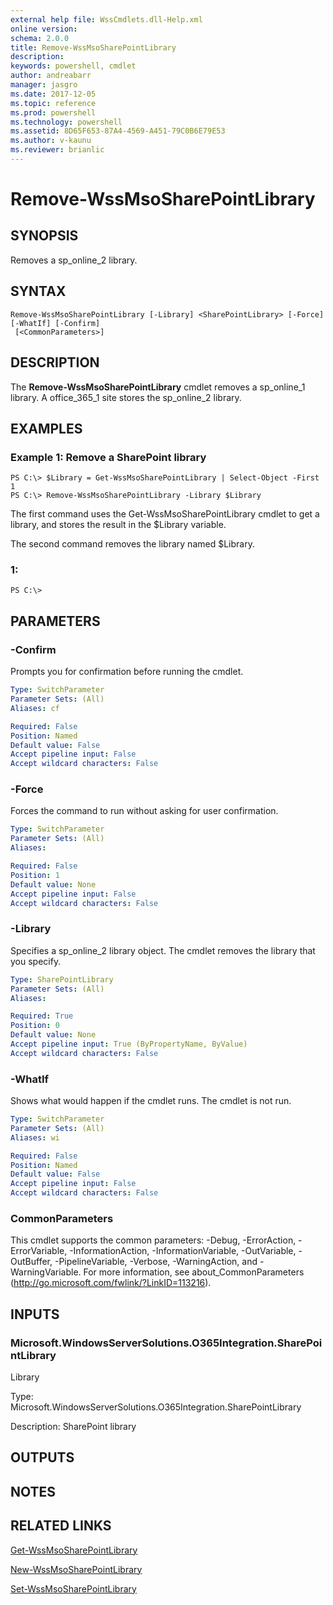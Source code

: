 ```yaml
---
external help file: WssCmdlets.dll-Help.xml
online version: 
schema: 2.0.0
title: Remove-WssMsoSharePointLibrary
description: 
keywords: powershell, cmdlet
author: andreabarr
manager: jasgro
ms.date: 2017-12-05
ms.topic: reference
ms.prod: powershell
ms.technology: powershell
ms.assetid: 8D65F653-87A4-4569-A451-79C0B6E79E53
ms.author: v-kaunu
ms.reviewer: brianlic
---
```


# Remove-WssMsoSharePointLibrary

## SYNOPSIS
Removes a sp_online_2 library.

## SYNTAX

```
Remove-WssMsoSharePointLibrary [-Library] <SharePointLibrary> [-Force] [-WhatIf] [-Confirm]
 [<CommonParameters>]
```

## DESCRIPTION
The **Remove-WssMsoSharePointLibrary** cmdlet removes a sp_online_1 library.
A office_365_1 site stores the sp_online_2 library.

## EXAMPLES

### Example 1: Remove a SharePoint library
```
PS C:\> $Library = Get-WssMsoSharePointLibrary | Select-Object -First 1
PS C:\> Remove-WssMsoSharePointLibrary -Library $Library
```

The first command uses the Get-WssMsoSharePointLibrary cmdlet to get a library, and stores the result in the $Library variable.

The second command removes the library named $Library.

### 1:
```
PS C:\>
```

## PARAMETERS

### -Confirm
Prompts you for confirmation before running the cmdlet.

```yaml
Type: SwitchParameter
Parameter Sets: (All)
Aliases: cf

Required: False
Position: Named
Default value: False
Accept pipeline input: False
Accept wildcard characters: False
```

### -Force
Forces the command to run without asking for user confirmation.

```yaml
Type: SwitchParameter
Parameter Sets: (All)
Aliases: 

Required: False
Position: 1
Default value: None
Accept pipeline input: False
Accept wildcard characters: False
```

### -Library
Specifies a sp_online_2 library object.
The cmdlet removes the library that you specify.

```yaml
Type: SharePointLibrary
Parameter Sets: (All)
Aliases: 

Required: True
Position: 0
Default value: None
Accept pipeline input: True (ByPropertyName, ByValue)
Accept wildcard characters: False
```

### -WhatIf
Shows what would happen if the cmdlet runs.
The cmdlet is not run.

```yaml
Type: SwitchParameter
Parameter Sets: (All)
Aliases: wi

Required: False
Position: Named
Default value: False
Accept pipeline input: False
Accept wildcard characters: False
```

### CommonParameters
This cmdlet supports the common parameters: -Debug, -ErrorAction, -ErrorVariable, -InformationAction, -InformationVariable, -OutVariable, -OutBuffer, -PipelineVariable, -Verbose, -WarningAction, and -WarningVariable. For more information, see about_CommonParameters (http://go.microsoft.com/fwlink/?LinkID=113216).

## INPUTS

### Microsoft.WindowsServerSolutions.O365Integration.SharePointLibrary
Library

Type: Microsoft.WindowsServerSolutions.O365Integration.SharePointLibrary

Description: SharePoint library

## OUTPUTS

## NOTES

## RELATED LINKS

[Get-WssMsoSharePointLibrary](./Get-WssMsoSharePointLibrary.md)

[New-WssMsoSharePointLibrary](./New-WssMsoSharePointLibrary.md)

[Set-WssMsoSharePointLibrary](./Set-WssMsoSharePointLibrary.md)

